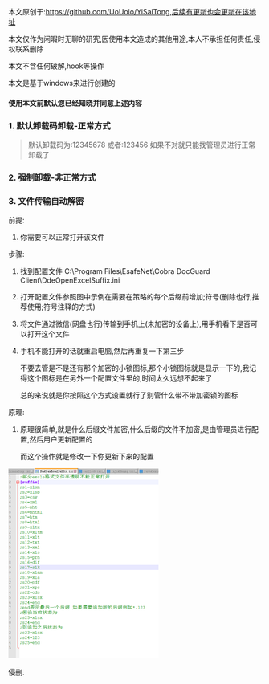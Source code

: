 本文原创于:https://github.com/UoUoio/YiSaiTong,后续有更新也会更新在该地址

本文仅作为闲暇时无聊的研究,因使用本文造成的其他用途,本人不承担任何责任,侵权联系删除

本文不含任何破解,hook等操作

本文是基于windows来进行创建的

#### 使用本文前默认您已经知晓并同意上述内容



### 1. 默认卸载码卸载-正常方式

> 默认卸载码为:12345678
> 或者:123456
> 如果不对就只能找管理员进行正常卸载了

### 2. 强制卸载-非正常方式

> 

### 3. 文件传输自动解密

前提: 

1. 你需要可以正常打开该文件

步骤:

1. 找到配置文件 C:\Program Files\EsafeNet\Cobra DocGuard Client\DdeOpenExcelSuffix.ini

2. 打开配置文件参照图中示例在需要在策略的每个后缀前增加;符号(删除也行,推荐使用;符号注释的方式)

3. 将文件通过微信(网盘也行)传输到手机上(未加密的设备上),用手机看下是否可以打开这个文件

4. 手机不能打开的话就重启电脑,然后再重复一下第三步

   不要去管是不是还有那个加密的小锁图标,那个小锁图标就是显示一下的,我记得这个图标是在另外一个配置文件里的,时间太久远想不起来了

   总的来说就是你按照这个方式设置就行了别管什么带不带加密锁的图标

原理:

1. 原理很简单,就是什么后缀文件加密,什么后缀的文件不加密,是由管理员进行配置,然后用户更新配置的

   而这个操作就是修改一下你更新下来的配置

   

<img src="https://github.com/UoUoio/YiSaiTong/blob/main/img/%E8%A7%A3%E5%AF%86%E9%85%8D%E7%BD%AE%E6%96%87%E4%BB%B6.png" alt="image.png" style="zoom: 50%;" />



侵删.

